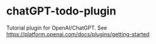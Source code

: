 # chatGPT-todo-plugin
Tutorial plugin for OpenAI/ChatGPT. 
See https://platform.openai.com/docs/plugins/getting-started
